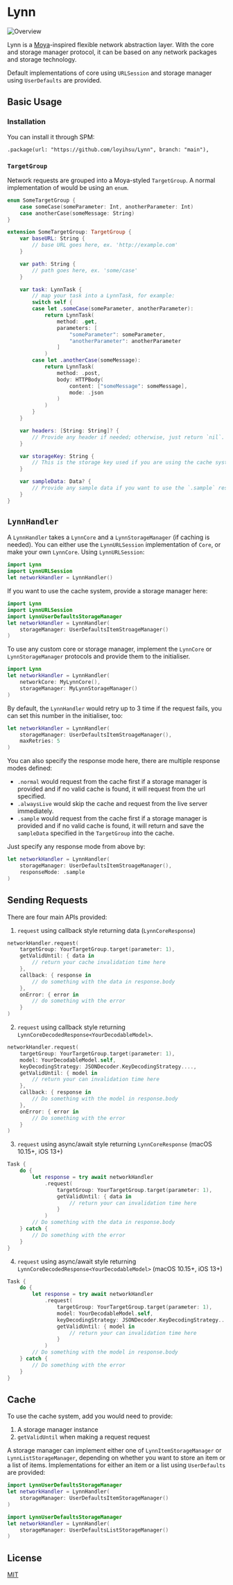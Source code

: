 # Lynn

![Overview](https://i.imgur.com/zlB49UL.png)

Lynn is a [Moya][1]-inspired flexible network abstraction layer. With the core and storage manager protocol, it can be based on any network packages and storage technology.

Default implementations of core using `URLSession` and storage manager using `UserDefaults` are provided.

## Basic Usage

### Installation

You can install it through SPM:

```swift=
.package(url: "https://github.com/loyihsu/Lynn", branch: "main"),
```

### `TargetGroup`

Network requests are grouped into a Moya-styled `TargetGroup`. A normal implementation of would be using an `enum`. 

```swift
enum SomeTargetGroup {
    case someCase(someParameter: Int, anotherParameter: Int)
    case anotherCase(someMessage: String)
}

extension SomeTargetGroup: TargetGroup {
    var baseURL: String {
        // base URL goes here, ex. 'http://example.com'
    }

    var path: String {
        // path goes here, ex. 'some/case'
    }

    var task: LynnTask {
        // map your task into a LynnTask, for example:
        switch self {
        case let .someCase(someParameter, anotherParameter):
            return LynnTask(
                method: .get,
                parameters: [
                    "someParameter": someParameter,
                    "anotherParameter": anotherParameter
                ]
            )
        case let .anotherCase(someMessage):
            return LynnTask(
                method: .post,
                body: HTTPBody(
                    content: ["someMessage": someMessage],
                    mode: .json
                )
            )
        }
    }

    var headers: [String: String]? {
        // Provide any header if needed; otherwise, just return `nil`.
    }

    var storageKey: String {
        // This is the storage key used if you are using the cache system. Ex. 'someCase'
    }

    var sampleData: Data? {
        // Provide any sample data if you want to use the `.sample` response mode.
    }
}
```

## `LynnHandler`

A `LynnHandler` takes a `LynnCore` and a `LynnStorageManager` (if caching is needed). You can either use the `LynnURLSession` implementation of `Core`, or make your own `LynnCore`. Using `LynnURLSession`:

```swift
import Lynn
import LynnURLSession
let networkHandler = LynnHandler()
```

If you want to use the cache system, provide a storage manager here:

```swift
import Lynn
import LynnURLSession
import LynnUserDefaultsStorageManager
let networkHandler = LynnHandler(
    storageManager: UserDefaultsItemStroageManager()
)
```

To use any custom core or storage manager, implement the `LynnCore` or `LynnStorageManager` protocols and provide them to the initialiser.

```swift
import Lynn
let networkHandler = LynnHandler(
    networkCore: MyLynnCore(),
    storageManager: MyLynnStorageManager()
)
```

By default, the `LynnHandler` would retry up to 3 time if the request fails, you can set this number in the initialiser, too:

```swift
let networkHandler = LynnHandler(
    storageManager: UserDefaultsItemStroageManager(),
    maxRetries: 5
)
```

You can also specify the response mode here, there are multiple response modes defined:

* `.normal` would request from the cache first if a storage manager is provided and if no valid cache is found, it will request from the url specified.
* `.alwaysLive` would skip the cache and request from the live server immediately.
* `.sample` would request from the cache first if a storage manager is provided and if no valid cache is found, it will return and save the `sampleData` specified in the `TargetGroup` into the cache.

Just specify any response mode from above by:

```swift
let networkHandler = LynnHandler(
    storageManager: UserDefaultsItemStroageManager(),
    responseMode: .sample
)
```

## Sending Requests

There are four main APIs provided:

1. `request` using callback style returning data (`LynnCoreResponse`)

```swift
networkHandler.request(
    targetGroup: YourTargetGroup.target(parameter: 1),
    getValidUntil: { data in
        // return your cache invalidation time here
    },
    callback: { response in
        // do something with the data in response.body       
    },
    onError: { error in
        // do something with the error
    }
)
```

2. `request` using callback style returning `LynnCoreDecodedResponse<YourDecodableModel>`.

```swift
networkHandler.request(
    targetGroup: YourTargetGroup.target(parameter: 1),
    model: YourDecodableModel.self,
    keyDecodingStrategy: JSONDecoder.KeyDecodingStrategy....,
    getValidUntil: { model in
        // return your can invalidation time here
    },
    callback: { response in
        // Do something with the model in response.body
    },
    onError: { error in
        // Do something with the error
    }
)
```

3. `request` using async/await style returning `LynnCoreResponse` (macOS 10.15+, iOS 13+)

```swift
Task {
    do {
        let response = try await networkHandler
            .request(
                targetGroup: YourTargetGroup.target(parameter: 1),
                getValidUntil: { data in
                    // return your can invalidation time here
                }
            )
        // Do something with the data in response.body
    } catch {
        // Do something with the error
    }
}
```

4. `request` using async/await style returning `LynnCoreDecodedResponse<YourDecodableModel>` (macOS 10.15+, iOS 13+)

```swift
Task {
    do {
        let response = try await networkHandler
            .request(
                targetGroup: YourTargetGroup.target(parameter: 1),
                model: YourDecodableModel.self,
                keyDecodingStrategy: JSONDecoder.KeyDecodingStrategy....,
                getValidUntil: { model in
                    // return your can invalidation time here
                }
            )
        // Do something with the model in response.body
    } catch {
        // Do something with the error
    }
}
```

## Cache

To use the cache system, add you would need to provide:

1. A storage manager instance
2. `getValidUntil` when making a request request

A storage manager can implement either one of `LynnItemStorageManager` or `LynnListStorageManager`, depending on whether you want to store an item or a list of items. Implementations for either an item or a list using `UserDefaults` are provided:

```swift
import LynnUserDefaultsStorageManager
let networkHandler = LynnHandler(
    storageManager: UserDefaultsItemStorageManager()
)
```

```swift
import LynnUserDefaultsStorageManager
let networkHandler = LynnHandler(
    storageManager: UserDefaultsListStorageManager()
)
```

## License

[MIT][2]

[1]:	https://github.com/Moya/Moya
[2]:	https://github.com/loyihsu/Lynn/blob/main/LICENSE
